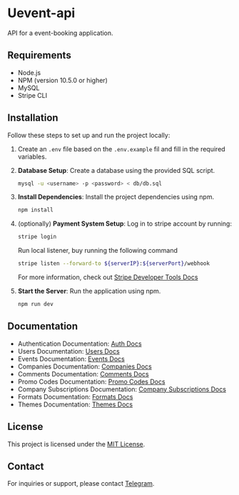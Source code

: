 # Uevent-api

API for a event-booking application.

## Requirements

- Node.js
- NPM (version 10.5.0 or higher)
- MySQL
- Stripe CLI

## Installation

Follow these steps to set up and run the project locally:

1. Create an `.env` file based on the `.env.example` fil and fill in the required variables.

2. **Database Setup**: Create a database using the provided SQL script.
    ```bash
    mysql -u <username> -p <password> < db/db.sql
    ```

3. **Install Dependencies**: Install the project dependencies using npm.
    ```bash
    npm install
    ```
4. (optionally) **Payment System Setup**: Log in to stripe account by running:
    ```bash
   stripe login
    ```
   Run local listener, buy running the following command
   ```bash
   stripe listen --forward-to ${serverIP}:${serverPort}/webhook
   ```
   For more information, check out [Stripe Developer Tools Docs](https://docs.stripe.com/webhooks)

5. **Start the Server**: Run the application using npm.
    ```bash
    npm run dev
    ```

## Documentation

- Authentication Documentation: [Auth Docs](./docs/Auth.md)
- Users Documentation: [Users Docs](./docs/Users.md)
- Events Documentation: [Events Docs](./docs/Events.md)
- Companies Documentation: [Companies Docs](./docs/Companies.md)
- Comments Documentation: [Comments Docs](./docs/Comments.md)
- Promo Codes Documentation: [Promo Codes Docs](./docs/Promo-codes.md)
- Company Subscriptions Documentation: [Company Subscriptions Docs](./docs/companySubscriptions.md)
- Formats Documentation: [Formats Docs](./docs/Formats.md)
- Themes Documentation: [Themes Docs](./docs/Themes.md)




## License

This project is licensed under the [MIT License](../LICENSE).

## Contact

For inquiries or support, please contact [Telegram](https://t.me/Raddzor).